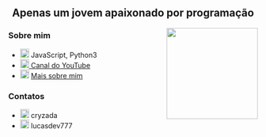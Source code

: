 <h2 align="center">Apenas um jovem apaixonado por programação</h2>

<img align='right' src='https://i.kym-cdn.com/photos/images/original/001/236/322/4ad.gif' width='184'>

### Sobre mim
- <img draggable="false" width="18" src="https://media.tenor.com/0-M-_QQY4eQAAAAj/pixel-heart.gif" alt="<3"> JavaScript, Python3
- <a href="https://www.youtube.com/channel/UCmLigJ8NtSrrVwgitwks04Q"><img draggable="false" width="18" src="https://upload.wikimedia.org/wikipedia/commons/e/ef/Youtube_logo.png" alt="YouTube"> Canal do YouTube</a>
- <img draggable="false" width="18" src="https://static.vecteezy.com/system/resources/previews/013/528/882/original/pixel-art-planet-earth-png.png" alt="Web"> <a href="https://lucasmarques.xyz" target="_black">Mais sobre mim</a>

### Contatos
- <img draggable="false" width="18" src="https://logodownload.org/wp-content/uploads/2017/11/discord-logo-1-1.png" alt="Discord"> cryzada
- <img draggable="false" width="18" src="https://upload.wikimedia.org/wikipedia/commons/thumb/5/58/Instagram-Icon.png/1024px-Instagram-Icon.png" alt="instagram"> lucasdev777
